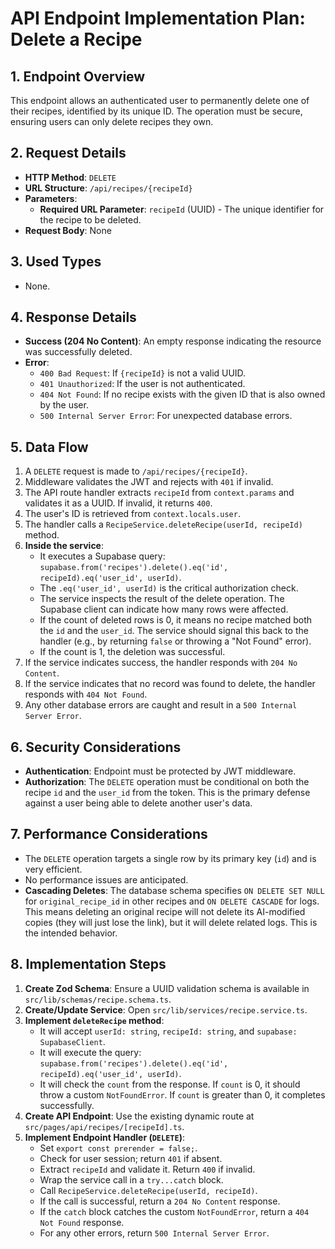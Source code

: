 # API Endpoint Implementation Plan: Delete a Recipe

## 1. Endpoint Overview
This endpoint allows an authenticated user to permanently delete one of their recipes, identified by its unique ID. The operation must be secure, ensuring users can only delete recipes they own.

## 2. Request Details
- **HTTP Method**: `DELETE`
- **URL Structure**: `/api/recipes/{recipeId}`
- **Parameters**:
  - **Required URL Parameter**: `recipeId` (UUID) - The unique identifier for the recipe to be deleted.
- **Request Body**: None

## 3. Used Types
- None.

## 4. Response Details
- **Success (204 No Content)**: An empty response indicating the resource was successfully deleted.
- **Error**:
  - `400 Bad Request`: If `{recipeId}` is not a valid UUID.
  - `401 Unauthorized`: If the user is not authenticated.
  - `404 Not Found`: If no recipe exists with the given ID that is also owned by the user.
  - `500 Internal Server Error`: For unexpected database errors.

## 5. Data Flow
1. A `DELETE` request is made to `/api/recipes/{recipeId}`.
2. Middleware validates the JWT and rejects with `401` if invalid.
3. The API route handler extracts `recipeId` from `context.params` and validates it as a UUID. If invalid, it returns `400`.
4. The user's ID is retrieved from `context.locals.user`.
5. The handler calls a `RecipeService.deleteRecipe(userId, recipeId)` method.
6. **Inside the service**:
   - It executes a Supabase query: `supabase.from('recipes').delete().eq('id', recipeId).eq('user_id', userId)`.
   - The `.eq('user_id', userId)` is the critical authorization check.
   - The service inspects the result of the delete operation. The Supabase client can indicate how many rows were affected.
   - If the count of deleted rows is 0, it means no recipe matched both the `id` and the `user_id`. The service should signal this back to the handler (e.g., by returning `false` or throwing a "Not Found" error).
   - If the count is 1, the deletion was successful.
7. If the service indicates success, the handler responds with `204 No Content`.
8. If the service indicates that no record was found to delete, the handler responds with `404 Not Found`.
9. Any other database errors are caught and result in a `500 Internal Server Error`.

## 6. Security Considerations
- **Authentication**: Endpoint must be protected by JWT middleware.
- **Authorization**: The `DELETE` operation must be conditional on both the recipe `id` and the `user_id` from the token. This is the primary defense against a user being able to delete another user's data.

## 7. Performance Considerations
- The `DELETE` operation targets a single row by its primary key (`id`) and is very efficient.
- No performance issues are anticipated.
- **Cascading Deletes**: The database schema specifies `ON DELETE SET NULL` for `original_recipe_id` in other recipes and `ON DELETE CASCADE` for logs. This means deleting an original recipe will not delete its AI-modified copies (they will just lose the link), but it will delete related logs. This is the intended behavior.

## 8. Implementation Steps
1. **Create Zod Schema**: Ensure a UUID validation schema is available in `src/lib/schemas/recipe.schema.ts`.
2. **Create/Update Service**: Open `src/lib/services/recipe.service.ts`.
3. **Implement `deleteRecipe` method**:
   - It will accept `userId: string`, `recipeId: string`, and `supabase: SupabaseClient`.
   - It will execute the query: `supabase.from('recipes').delete().eq('id', recipeId).eq('user_id', userId)`.
   - It will check the `count` from the response. If `count` is 0, it should throw a custom `NotFoundError`. If `count` is greater than 0, it completes successfully.
4. **Create API Endpoint**: Use the existing dynamic route at `src/pages/api/recipes/[recipeId].ts`.
5. **Implement Endpoint Handler (`DELETE`)**:
   - Set `export const prerender = false;`.
   - Check for user session; return `401` if absent.
   - Extract `recipeId` and validate it. Return `400` if invalid.
   - Wrap the service call in a `try...catch` block.
   - Call `RecipeService.deleteRecipe(userId, recipeId)`.
   - If the call is successful, return a `204 No Content` response.
   - If the `catch` block catches the custom `NotFoundError`, return a `404 Not Found` response.
   - For any other errors, return `500 Internal Server Error`.
